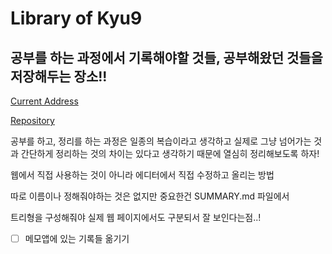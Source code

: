# **Library of Kyu9**

## 공부를 하는 과정에서 기록해야할 것들, 공부해왔던 것들을 저장해두는 장소!!



[Current Address](https://kyudo97.gitbook.io/myrecords/)

[Repository](https://github.com/kyu9/MyBook)



공부를 하고, 정리를 하는 과정은 일종의 복습이라고 생각하고 실제로 그냥 넘어가는 것과 간단하게 정리하는 것의 차이는 있다고 생각하기 때문에 열심히 정리해보도록 하자!

웹에서 직접 사용하는 것이 아니라 에디터에서 직접 수정하고 올리는 방법

따로 이름이나 정해줘야하는 것은 없지만 중요한건 SUMMARY.md 파일에서

트리형을 구성해줘야 실제 웹 페이지에서도 구분되서 잘 보인다는점..!

* [ ] 메모앱에 있는 기록들 옮기기
